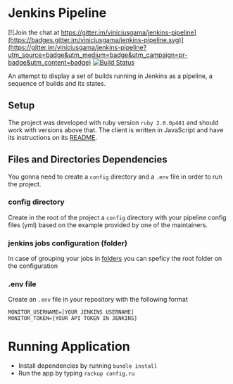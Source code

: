 # Jenkins Pipeline

[![Join the chat at https://gitter.im/viniciusgama/jenkins-pipeline](https://badges.gitter.im/viniciusgama/jenkins-pipeline.svg)](https://gitter.im/viniciusgama/jenkins-pipeline?utm_source=badge&utm_medium=badge&utm_campaign=pr-badge&utm_content=badge) [![Build Status](https://snap-ci.com/jenkins-pipeline/jenkins-pipeline/branch/master/build_image)](https://snap-ci.com/jenkins-pipeline/jenkins-pipeline/branch/master)

An attempt to display a set of builds running in Jenkins as a pipeline, a sequence of builds and its states.

## Setup

The project was developed with ruby version `ruby 2.0.0p481` and should work with versions above that.
The client is written in JavaScript and have its instructions on its [README](https://github.com/viniciusgama/jenkins-pipeline/blob/master/client/README.md).

## Files and Directories Dependencies

You gonna need to create a `config` directory and a `.env` file in order to run the project.

### config directory

Create in the root of the project a `config` directory with your pipeline config files (yml) based on the example provided by one of the maintainers.

### jenkins jobs configuration (folder)
In case of grouping your jobs in [folders](https://wiki.jenkins-ci.org/display/JENKINS/CloudBees+Folders+Plugin) you can speficy the root folder on the configuration

### .env file

Create an `.env` file in your repository with the following format

```
MONITOR_USERNAME=[YOUR JENKINS USERNAME]
MONITOR_TOKEN=[YOUR API TOKEN IN JENKINS]
```

# Running Application

* Install dependencies by running `bundle install`
* Run the app by typing `rackup config.ru`
